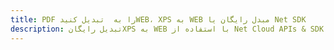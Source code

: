 ---title: PDF را به  تبدیل کنیدWEB، XPS به WEB مبدل رایگان یا Net SDKdescription: تبدیل رایگانXPS به WEB با استفاده از Net Cloud APIs & SDK همچنین اسناد PDF را در Cloud ایجاد، ویرایش و رندر کنید.---